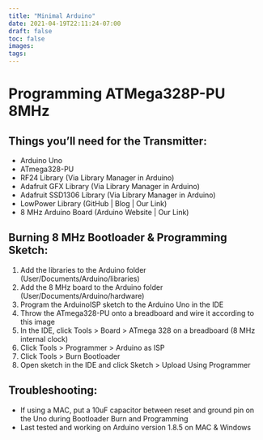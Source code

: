 ```yaml
---
title: "Minimal Arduino"
date: 2021-04-19T22:11:24-07:00
draft: false
toc: false
images:
tags:
---
```


# Programming ATMega328P-PU 8MHz

## Things you’ll need for the Transmitter:

* Arduino Uno
* ATmega328-PU
* RF24 Library (Via Library Manager in Arduino)
* Adafruit GFX Library (Via Library Manager in Arduino)
* Adafruit SSD1306 Library (Via Library Manager in Arduino)
* LowPower Library (GitHub | Blog | Our Link)
* 8 MHz Arduino Board (Arduino Website | Our Link)

## Burning 8 MHz Bootloader & Programming Sketch:

1. Add the libraries to the Arduino folder (User/Documents/Arduino/libraries)
2. Add the 8 MHz board to the Arduino folder (User/Documents/Arduino/hardware)
3. Program the ArduinoISP sketch to the Arduino Uno in the IDE
4. Throw the ATmega328-PU onto a breadboard and wire it according to this image
5. In the IDE, click Tools > Board > ATmega 328 on a breadboard (8 MHz internal clock)
6. Click Tools > Programmer > Arduino as ISP
7. Click Tools > Burn Bootloader
8. Open sketch in the IDE and click Sketch > Upload Using Programmer

## Troubleshooting:

* If using a MAC, put a 10uF capacitor between reset and ground pin on the Uno during Bootloader Burn and Programming
* Last tested and working on Arduino version 1.8.5 on MAC & Windows

